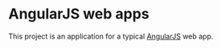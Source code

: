 # AngularJS web apps

This project is an application for a typical [AngularJS](http://angularjs.org/) web app.


